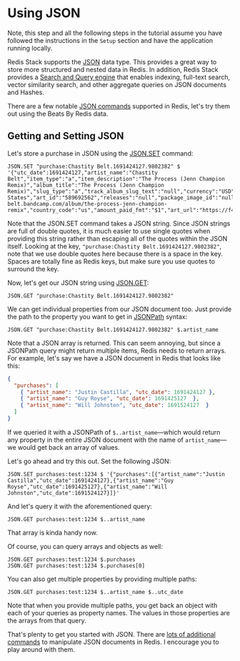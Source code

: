 # Using JSON #

Note, this step and all the following steps in the tutorial assume you have followed the instructions in the `Setup` section and have the application running locally.

Redis Stack supports the [JSON](https://redis.io/docs/stack/json/) data type. This provides a great way to store more structured and nested data in Redis. In addition, Redis Stack provides a [Search and Query engine](https://redis.io/docs/interact/search-and-query/) that enables indexing, full-text search, vector similarity search, and other aggregate queries on JSON documents and Hashes.

There are a few notable [JSON commands](https://redis.io/commands/?group=json) supported in Redis, let's try them out using the Beats By Redis data.

## Getting and Setting JSON ##

Let's store a purchase in JSON using the [JSON.SET](https://redis.io/commands/json.set/) command:

```redis JSON.SET a purchase
JSON.SET "purchase:Chastity Belt.1691424127.9802382" $ '{"utc_date":1691424127,"artist_name":"Chastity Belt","item_type":"a","item_description":"The Process (Jenn Champion Remix)","album_title":"The Process (Jenn Champion Remix)","slug_type":"a","track_album_slug_text":"null","currency":"USD","amount_paid":1,"item_price":1,"amount_paid_usd":1,"country":"United States","art_id":"589692562","releases":"null","package_image_id":"null","url":"//chastity-belt.bandcamp.com/album/the-process-jenn-champion-remix","country_code":"us","amount_paid_fmt":"$1","art_url":"https://f4.bcbits.com/img/a0589692562_7.jpg","utc_date_raw":1691424127.9802382}'
```

Note that the JSON.SET command takes a JSON string. Since JSON strings are full of double quotes, it is much easier to use single quotes when providing this string rather than escaping all of the quotes within the JSON itself. Looking at the key, `"purchase:Chastity Belt.1691424127.9802382"`, note that we use double quotes here because there is a space in the key. Spaces are totally fine as Redis keys, but make sure you use quotes to surround the key.

Now, let's get our JSON string using [JSON.GET](https://redis.io/commands/json.get/):

```redis JSON.GET a purchase
JSON.GET "purchase:Chastity Belt.1691424127.9802382"
```

We can get individual properties from our JSON document too. Just provide the path to the property you want to get in [JSONPath](https://redis.io/docs/stack/json/path/) syntax:

```redis JSON.GET artist_name
JSON.GET "purchase:Chastity Belt.1691424127.9802382" $.artist_name
```
Note that a JSON array is returned. This can seem annoying, but since a JSONPath query might return multiple items, Redis needs to return arrays. For example, let's say we have a JSON document in Redis that looks like this:

```json
{
  "purchases": [
    { "artist_name": "Justin Castilla", "utc_date": 1691424127 },
    { "artist_name": "Guy Royse", "utc_date": 1691425127  },
    { "artist_name": "Will Johnston", "utc_date": 1691524127  }
  ]
}
```

If we queried it with a JSONPath of `$..artist_name`—which would return any property in the entire JSON document with the name of `artist_name`—we would get back an array of values.

Let's go ahead and try this out. Set the following JSON:

```redis Create purchases
JSON.SET purchases:test:1234 $ '{"purchases":[{"artist_name":"Justin Castilla","utc_date":1691424127},{"artist_name":"Guy Royse","utc_date":1691425127},{"artist_name":"Will Johnston","utc_date":1691524127}]}'
```

And let's query it with the aforementioned query:

```redis Get $..artist_name
JSON.GET purchases:test:1234 $..artist_name
```

That array is kinda handy now.

Of course, you can query arrays and objects as well:

```redis Query arrays and objects
JSON.GET purchases:test:1234 $.purchases
JSON.GET purchases:test:1234 $.purchases[0]
```

You can also get multiple properties by providing multiple paths:

```redis Get multiple properties
JSON.GET purchases:test:1234 $..artist_name $..utc_date
```

Note that when you provide multiple paths, you get back an object with each of your queries as property names. The values in those properties are the arrays from that query.

That's plenty to get you started with JSON. There are [lots of additional commands](https://redis.io/commands/?group=json) to manipulate JSON documents in Redis. I encourage you to play around with them.
